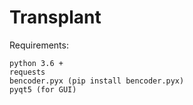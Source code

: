 # Transplant
Requirements:

    python 3.6 +
    requests
    bencoder.pyx (pip install bencoder.pyx)
    pyqt5 (for GUI)
